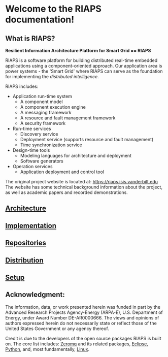 # Welcome to the RIAPS documentation!

## What is RIAPS?

**Resilient Information Architecture Platform for Smart Grid == RIAPS**

RIAPS is a software platform for building distributed real-time embedded applications using a component-oriented approach. Our application area is power systems - the 'Smart Grid' where RIAPS can serve as the foundation for implementing the *distributed intelligence*.

RIAPS includes:
* Application run-time system
  * A component model
  * A component execution engine
  * A messaging framework
  * A resource and fault management framework
  * A security framework
* Run-time services
  * Discovery service
  * Deployment service (supports resource and fault management)
  * Time synchronization service
* Design-time tools
  * Modeling languages for architecture and deployment
  * Software generators
* Operation services
  * Application deployment and control tool

The original project website is located at: https://riaps.isis.vanderbilt.edu The website has some technical background information about the project, as well as academic papers and recorded demonstrations.

## [Architecture](arch.md)

## [Implementation](impl.md)

## [Repositories](repos.md)

## [Distribution](distro.md)

## [Setup](setup.md)

## Acknowledgment:
The information, data, or work presented herein was funded in part by the Advanced Research Projects Agency-Energy (ARPA-E), U.S. Department of Energy, under Award Number DE-AR0000666. The views and opinions of authors expressed herein do not necessarily state or reflect those of the United States Government or any agency thereof.

Credit is due to the developers of the open source packages RIAPS is built on. The core list includes: [Zeromq](http://zeromq.org/) and its related packages, [Eclipse](http://www.eclipse.org/), [Python](https://www.python.org/), and, most fundamentally, [Linux](https://www.linux.org/).
